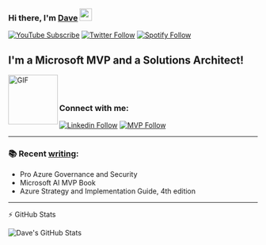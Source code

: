 
### Hi there, I'm [Dave](https://linkedin.com/in/daverndn) <img src="https://media.giphy.com/media/hvRJCLFzcasrR4ia7z/giphy.gif" width="25px">


[![YouTube Subscribe](https://img.shields.io/badge/YouTube_@wikiazure-SUBSCRIBE-red?logo=youtube&style=for-the-badge&logoColor=red)](https://www.youtube.com/wikiazure?sub_confirmation=1) 
[![Twitter Follow](https://img.shields.io/twitter/follow/daverndn?color=1DA1F2&logo=twitter&style=for-the-badge)](https://twitter.com/intent/follow?original_referer=https%3A%2F%2Fgithub.com%Fdaverndn&screen_name=dave)
[![Spotify Follow](https://img.shields.io/static/v1?label=&message=Spotify:AzureLate.Show&color=gray&logo=spotify&style=for-the-badge)](https://open.spotify.com/show/0gyMCBEF4uPCKHnpVV2AGF?si=zy64WYaZRRmR3vZqgDSH8Q)

## I'm a Microsoft MVP and a Solutions Architect!



<img align="left" width="100px" alt="GIF" src="https://mvp.microsoft.com/Content/Images/mvp-banner-fb.jpg" />


<br /><br />

### Connect with me:
[![Linkedin Follow](https://img.shields.io/static/v1?label=&message=Linkedin&color=blue&logo=linkedin&style=for-the-badge)](https://linkedin.com/in/daverndn)
[![MVP Follow](https://img.shields.io/static/v1?label=&message=MicrosoftMVP&color=blue&logo=microsoft&style=for-the-badge)](https://mvp.microsoft.com/en-us/PublicProfile/5000671?fullName=David%20Rend%C3%B3n)


---

### 📚 Recent [writing](https://amazon.com/author/daverendon):
 - Pro Azure Governance and Security
 - Microsoft AI MVP Book
 - Azure Strategy and Implementation Guide, 4th edition

 
---

:zap: GitHub Stats

<img align="left" alt="Dave's GitHub Stats" src="https://github-readme-stats.vercel.app/api?username=daverendon&show_icons=true&hide_border=true&count_private=true" />




<br />


<!--
**daveRendon/daverendon** is a ✨ _special_ ✨ repository because its `README.md` (this file) appears on your GitHub profile.

Here are some ideas to get you started:

- 🔭 I’m currently working on ...
- 🌱 I’m currently learning ...
- 👯 I’m looking to collaborate on ...
- 🤔 I’m looking for help with ...
- 💬 Ask me about ...
- 📫 How to reach me: ...
- 😄 Pronouns: ...
- ⚡ Fun fact: ...
-->
